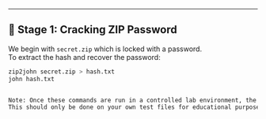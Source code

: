 

---

## 🔑 Stage 1: Cracking ZIP Password  

We begin with `secret.zip` which is locked with a password.  
To extract the hash and recover the password:  

```bash
zip2john secret.zip > hash.txt
john hash.txt


Note: Once these commands are run in a controlled lab environment, the tool will process the ZIP hash and display the recovered password.
This should only be done on your own test files for educational purposes.
